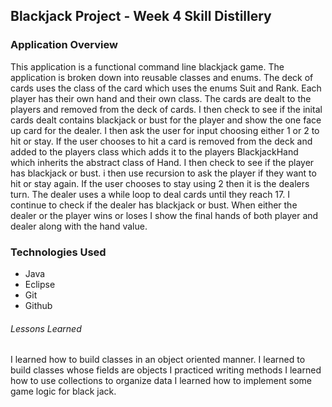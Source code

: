 ## Blackjack Project - Week 4 Skill Distillery

### Application Overview
This application is a functional command line blackjack game. The application is broken down into reusable classes and enums. The deck of cards uses the class of the card which uses the enums Suit and Rank. Each player has their own hand and their own class. The cards are dealt to the players and removed from the deck of cards. I then check to see if the inital cards dealt contains blackjack or bust for the player and show the one face up card for the dealer. I then ask the user for input choosing either 1 or 2 to hit or stay. If the user chooses to hit a card is removed from the deck and added to the players class which adds it to the players BlackjackHand which inherits the abstract class of Hand. I then check to see if the player has blackjack or bust. i then use recursion to ask the player if they want to hit or stay again. If the user chooses to stay using 2 then it is the dealers turn. The dealer uses a while loop to deal cards until they reach 17. I continue to check if the dealer has blackjack or bust. When either the dealer or the player wins or loses I show the final hands of both player and dealer along with the hand value.

### Technologies Used

* Java
* Eclipse
* Git
* Github

###### Lessons Learned

I learned how to build classes in an object oriented manner.
I learned to build classes whose fields are objects
I practiced writing methods
I learned how to use collections to organize data
I learned how to implement some game logic for black jack.